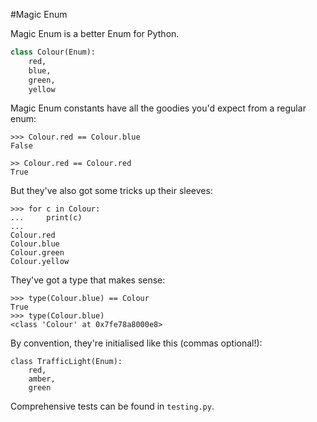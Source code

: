 #Magic Enum

Magic Enum is a better Enum for Python.

```python
class Colour(Enum):
    red,
    blue,
    green,
    yellow
```

Magic Enum constants have all the goodies you'd expect from a regular enum:

```
>>> Colour.red == Colour.blue
False

>> Colour.red == Colour.red
True
```

But they've also got some tricks up their sleeves:

```
>>> for c in Colour:
...     print(c)
... 
Colour.red
Colour.blue
Colour.green
Colour.yellow
```

They've got a type that makes sense:

```
>>> type(Colour.blue) == Colour
True
>>> type(Colour.blue)
<class 'Colour' at 0x7fe78a8000e8>
```

By convention, they're initialised like this (commas optional!):

```
class TrafficLight(Enum):
    red,
    amber,
    green
```

Comprehensive tests can be found in `testing.py`.